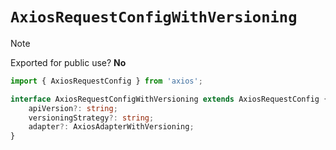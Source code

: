 # `AxiosRequestConfigWithVersioning`

> [!NOTE]
> Exported for public use? **No**

```typescript
import { AxiosRequestConfig } from 'axios';

interface AxiosRequestConfigWithVersioning extends AxiosRequestConfig {
    apiVersion?: string;
    versioningStrategy?: string;
    adapter?: AxiosAdapterWithVersioning;
}
```